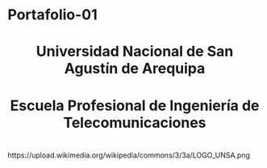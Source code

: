# Portafolio-01
<center> <h1>Universidad Nacional de San Agustín de Arequipa</h1> </center> 
<center> <h1>Escuela Profesional de Ingeniería de Telecomunicaciones</h1> </center> 

<center> <h1> </h1> </center> 
https://upload.wikimedia.org/wikipedia/commons/3/3a/LOGO_UNSA.png

